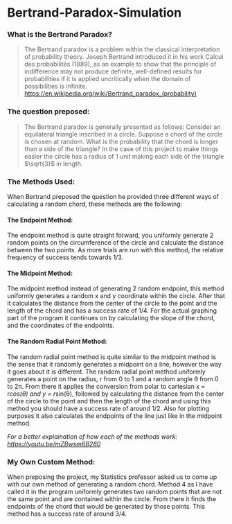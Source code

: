 # Bertrand-Paradox-Simulation

### What is the Bertrand Paradox?
>The Bertrand paradox is a problem within the classical interpretation of probability theory. Joseph Bertrand introduced it in his work Calcul des probabilités (1889), as an example to show that the principle of indifference may not produce definite, well-defined results for probabilities if it is applied uncritically when the domain of possibilities is infinite.
>https://en.wikipedia.org/wiki/Bertrand_paradox_(probability)

### The question preposed:
>The Bertrand paradox is generally presented as follows: Consider an equilateral triangle inscribed in a circle. Suppose a chord of the circle is chosen at random. What is the probability that the chord is longer than a side of the triangle?
In the case of this project to make things easier the circle has a radius of 1 unit making each side of the triangle $\sqrt{3}$ in length.

### The Methods Used:
When Bertrand preposed the question he provided three different ways of calculating a random chord, these methods are the following:
#### The Endpoint Method:
The endpoint method is quite straight forward, you uniformly generate 2 random points on the circumference of the circle and calculate the distance between the two points. As more trials are run with this method, the relative frequency of success tends towards 1/3.
#### The Midpoint Method:
The midpoint method instead of generating 2 random endpoint, this method uniformly generates a random x and y coordinate within the circle. After that it calculates the distance from the center of the circle to the point and the length of the chord and has a success rate of 1/4. For the actual graphing part of the program it continues on by calculating the slope of the chord, and the coordinates of the endpoints.
#### The Random Radial Point Method:
The random radial point method is quite similar to the midpoint method is the sense that it randomly generates a midpoint on a line, however the way it goes about it is different. The random radial point method uniformly generates a point on the radius, r from 0 to 1 and a random angle &theta; from 0 to 2&pi;. From there it applies the conversion from polar to cartesian x = r*cos(&theta;) and y = r*sin(&theta;), followed by calculating the distance from the center of the circle to the point and then the length of the chord and using this method you should have a success rate of around 1/2. Also for plotting purposes it also calculates the endpoints of the line just like in the midpoint method.

*For a better explaination of how each of the methods work: https://youtu.be/mZBwsm6B280*

### My Own Custom Method:
When preposing the project, my Statistics professor asked us to come up with our own method of generating a random chord. Method 4 as I have called it in the program uniformly generates two random points that are not the same point and are contained within the circle. From there it finds the endpoints of the chord that would be generated by those points. This method has a success rate of around 3/4.
